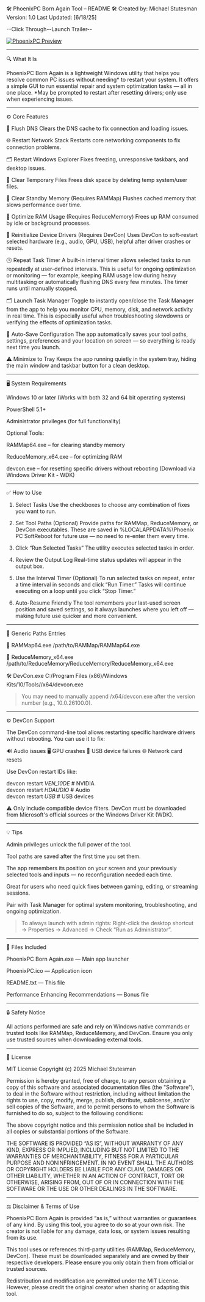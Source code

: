 🛠️ PhoenixPC Born Again Tool – README
🛠 Created by: Michael Stutesman
Version: 1.0
Last Updated: [6/18/25]

--Click Through--Launch Trailer--

[![PhoenixPC Preview](https://github.com/Michael-Stutesman/PhoenixPC-Born-Again-Tool/raw/main/PhoenixPC%20Preview.png)](https://www.youtube.com/watch?v=GKDkKKt9Y7I&autoplay=1&rel=0)


---

🔍 What It Is

PhoenixPC Born Again is a lightweight Windows utility that helps you resolve common PC issues without needing* to restart your system. It offers a simple GUI to run essential repair and system optimization tasks — all in one place.
*May be prompted to restart after resetting drivers; only use when experiencing issues.


---

⚙️ Core Features

🧠 Flush DNS
Clears the DNS cache to fix connection and loading issues.

🌐 Restart Network Stack
Restarts core networking components to fix connection problems.

🗂️ Restart Windows Explorer
Fixes freezing, unresponsive taskbars, and desktop issues.

🧹 Clear Temporary Files
Frees disk space by deleting temp system/user files.

💾 Clear Standby Memory (Requires RAMMap)
Flushes cached memory that slows performance over time.

🧠 Optimize RAM Usage (Requires ReduceMemory)
Frees up RAM consumed by idle or background processes.

🔌 Reinitialize Device Drivers (Requires DevCon)
Uses DevCon to soft-restart selected hardware (e.g., audio, GPU, USB), helpful after driver crashes or resets.

🕒 Repeat Task Timer
A built-in interval timer allows selected tasks to run repeatedly at user-defined intervals. This is useful for ongoing optimization or monitoring — for example, keeping RAM usage low during heavy multitasking or automatically flushing DNS every few minutes. The timer runs until manually stopped.

🗂️ Launch Task Manager
Toggle to instantly open/close the Task Manager from the app to help you monitor CPU, memory, disk, and network activity in real time. This is especially useful when troubleshooting slowdowns or verifying the effects of optimization tasks.

💾 Auto-Save Configuration
The app automatically saves your tool paths, settings, preferences and your location on screen — so everything is ready next time you launch.

⚠️ Minimize to Tray
Keeps the app running quietly in the system tray, hiding the main window and taskbar button for a clean desktop.


---

🖥️ System Requirements

Windows 10 or later (Works with both 32 and 64 bit operating systems)

PowerShell 5.1+

Administrator privileges (for full functionality)


Optional Tools:

RAMMap64.exe – for clearing standby memory

ReduceMemory_x64.exe – for optimizing RAM

devcon.exe – for resetting specific drivers without rebooting (Download via Windows Driver Kit - WDK)



---

✅ How to Use

1. Select Tasks
Use the checkboxes to choose any combination of fixes you want to run.


2. Set Tool Paths (Optional)
Provide paths for RAMMap, ReduceMemory, or DevCon executables.
These are saved in %LOCALAPPDATA%\Phoenix PC SoftReboot for future use — no need to re-enter them every time.


3. Click “Run Selected Tasks”
The utility executes selected tasks in order.


4. Review the Output Log
Real-time status updates will appear in the output box.


5. Use the Interval Timer (Optional)
To run selected tasks on repeat, enter a time interval in seconds and click “Run Timer.” Tasks will continue executing on a loop until you click “Stop Timer.”


6. Auto-Resume Friendly
The tool remembers your last-used screen position and saved settings, so it always launches where you left off — making future use quicker and more convenient.




---

📂 Generic Paths Entries

🧠 RAMMap64.exe
/path/to/RAMMap/RAMMap64.exe

🧠 ReduceMemory_x64.exe
/path/to/ReduceMemory/ReduceMemory/ReduceMemory_x64.exe

🛠️ DevCon.exe
C:/Program Files (x86)/Windows Kits/10/Tools/<version>/x64/devcon.exe

> You may need to manually append /x64/devcon.exe after the version number (e.g., 10.0.26100.0).




---

⚙️ DevCon Support

The DevCon command-line tool allows restarting specific hardware drivers without rebooting. You can use it to fix:

🔊 Audio issues
🖥️ GPU crashes
🧩 USB device failures
🌐 Network card resets

Use DevCon restart IDs like:

devcon restart *VEN_10DE*        # NVIDIA  
devcon restart *HDAUDIO*         # Audio  
devcon restart *USB*             # USB devices

⚠️ Only include compatible device filters. DevCon must be downloaded from Microsoft's official sources or the Windows Driver Kit (WDK).


---

💡 Tips

Admin privileges unlock the full power of the tool.

Tool paths are saved after the first time you set them.

The app remembers its position on your screen and your previously selected tools and inputs — no reconfiguration needed each time.

Great for users who need quick fixes between gaming, editing, or streaming sessions.

Pair with Task Manager for optimal system monitoring, troubleshooting, and ongoing optimization.


> To always launch with admin rights:
Right-click the desktop shortcut → Properties → Advanced → Check “Run as Administrator”.




---

📁 Files Included

PhoenixPC Born Again.exe — Main app launcher

PhoenixPC.ico — Application icon

README.txt — This file

Performance Enhancing Recommendations — Bonus file



---

🔒 Safety Notice

All actions performed are safe and rely on Windows native commands or trusted tools like RAMMap, ReduceMemory, and DevCon.
Ensure you only use trusted sources when downloading external tools.


---

📄 License

MIT License
Copyright (c) 2025 Michael Stutesman

Permission is hereby granted, free of charge, to any person obtaining a copy of this software and associated documentation files (the "Software"), to deal in the Software without restriction, including without limitation the rights to use, copy, modify, merge, publish, distribute, sublicense, and/or sell copies of the Software, and to permit persons to whom the Software is furnished to do so, subject to the following conditions:

The above copyright notice and this permission notice shall be included in all copies or substantial portions of the Software.

THE SOFTWARE IS PROVIDED “AS IS”, WITHOUT WARRANTY OF ANY KIND, EXPRESS OR IMPLIED, INCLUDING BUT NOT LIMITED TO THE WARRANTIES OF MERCHANTABILITY, FITNESS FOR A PARTICULAR PURPOSE AND NONINFRINGEMENT.
IN NO EVENT SHALL THE AUTHORS OR COPYRIGHT HOLDERS BE LIABLE FOR ANY CLAIM, DAMAGES OR OTHER LIABILITY, WHETHER IN AN ACTION OF CONTRACT, TORT OR OTHERWISE, ARISING FROM, OUT OF OR IN CONNECTION WITH THE SOFTWARE OR THE USE OR OTHER DEALINGS IN THE SOFTWARE.


---

⚖️ Disclaimer & Terms of Use

PhoenixPC Born Again is provided “as is,” without warranties or guarantees of any kind. By using this tool, you agree to do so at your own risk. The creator is not liable for any damage, data loss, or system issues resulting from its use.

This tool uses or references third-party utilities (RAMMap, ReduceMemory, DevCon). These must be downloaded separately and are owned by their respective developers. Please ensure you only obtain them from official or trusted sources.

Redistribution and modification are permitted under the MIT License. However, please credit the original creator when sharing or adapting this tool.

